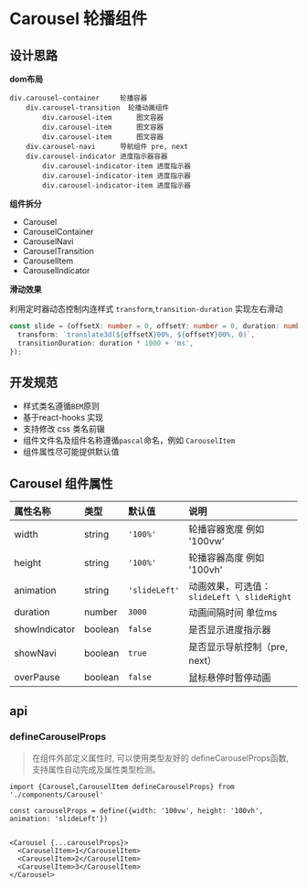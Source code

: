 # Carousel 轮播组件

## 设计思路


**dom布局**

```
div.carousel-container     轮播容器
    div.carousel-transition  轮播动画组件
        div.carousel-item      图文容器
        div.carousel-item      图文容器
        div.carousel-item      图文容器
    div.carousel-navi      导航组件 pre, next
    div.carousel-indicator 进度指示器容器
        div.carousel-indicator-item 进度指示器
        div.carousel-indicator-item 进度指示器
        div.carousel-indicator-item 进度指示器
```

**组件拆分**

- Carousel
- CarouselContainer
- CarouselNavi
- CarouselTransition  
- CarouselItem
- CarouselIndicator

**滑动效果**

利用定时器动态控制内连样式 `transform`,`transition-duration` 实现左右滑动

```ts
const slide = (offsetX: number = 0, offsetY: number = 0, duration: number = 0) => ({
  transform: `translate3d(${offsetX}00%, ${offsetY}00%, 0)`,
  transitionDuration: duration * 1000 + 'ms',
});
```

## 开发规范

- 样式类名遵循`BEM`原则
- 基于react-hooks 实现
- 支持修改 css 类名前辍 
- 组件文件名及组件名称遵循`pascal`命名，例如 `CarouselItem`
- 组件属性尽可能提供默认值

## Carousel 组件属性

|属性名称|类型|默认值|说明|
|:--|:--|:--|:--|
| width | string | `'100%'` | 轮播容器宽度 例如 '100vw'
| height | string | `'100%'` | 轮播容器高度 例如 '100vh'
| animation | string | `'slideLeft'` | 动画效果，可选值：`slideLeft \ slideRight` 
| duration | number | `3000` | 动画间隔时间 单位ms 
| showIndicator | boolean |  `false` | 是否显示进度指示器
| showNavi | boolean | `true` | 是否显示导航控制（pre, next）
| overPause | boolean | `false` | 鼠标悬停时暂停动画

## api

### defineCarouselProps 

> 在组件外部定义属性时, 可以使用类型友好的 defineCarouselProps函数, 支持属性自动完成及属性类型检测。


```tsx
import {Carousel,CarouselItem defineCarouselProps} from './components/Carousel'

const carouselProps = define({width: '100vw', height: '100vh', animation: 'slideLeft'})


<Carousel {...carouselProps}>
  <CarouselItem>1</CarouselItem>
  <CarouselItem>2</CarouselItem>
  <CarouselItem>3</CarouselItem>
</Carousel>

```